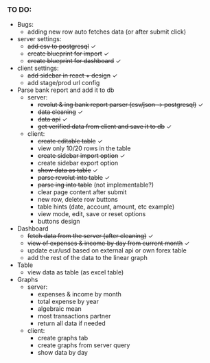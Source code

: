 ### TO DO:
* Bugs:
    * adding new row auto fetches data (or after submit click)
* server settings:
  * ~~add csv to postgresql~~ &check;
  * ~~create blueprint for import~~ &check;
  * ~~create blueprint for dashboard~~ &check;
* client settings:
  * ~~add sidebar in react + design~~ &check;
  * add stage/prod url config
* Parse bank report and add it to db
    * server:
        * ~~revolut & ing bank report parser (csv/json -> postgresql)~~ &check;
        * ~~data cleaning~~ &check;
        * ~~data api~~ &check;
        * ~~get verified data from client and save it to db~~ &check;
    * client:
        * ~~create editable table~~ &check;
        * view only 10/20 rows in the table
        * ~~create sidebar import option~~ &check;
        * create sidebar export option
        * ~~show data as table~~ &check;
        * ~~parse revolut into table~~ &check;
        * ~~parse ing into table~~ (not implementable?)
        * clear page content after submit
        * new row, delete row buttons
        * table hints (date, account, amount, etc example)
        * view mode, edit, save or reset options
        * buttons design
* Dashboard
    * ~~fetch data from the server (after cleaning)~~ &check;
    * ~~view of expenses & income by day from current month~~ &check;
    * update eur/usd based on external api or own forex table
    * add the rest of the data to the linear graph
* Table
    * view data as table (as excel table)
* Graphs
    * server:
        * expenses & income by month
        * total expense by year
        * algebraic mean
        * most transactions partner
        * return all data if needed
    * client:
        * create graphs tab
        * create graphs from server query
        * show data by day